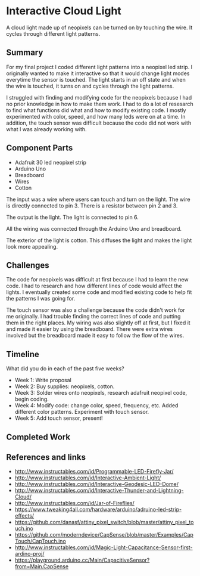 # Interactive Cloud Light

A cloud light made up of neopixels can be turned on by touching the wire. It cycles through different light patterns. 

## Summary

For my final project I coded different light patterns into a neopixel led strip. I originally wanted to make it interactive so that it would change light modes everytime the sensor is touched. The light starts in an off state and when the wire is touched, it turns on and cycles through the light patterns. 

I struggled with finding and modifying code for the neopixels because I had no prior knowledge in how to make them work. I had to do a lot of resesarch to find what functions did what and how to modify existing code. I mostly experimented with color, speed, and how many leds were on at a time. In addition, the touch sensor was difficult because the code did not work with what I was already working with.

## Component Parts

- Adafruit 30 led neopixel strip
- Arduino Uno
- Breadboard
- Wires
- Cotton

The input was a wire where users can touch and turn on the light. The wire is directly connected to pin 3. There is a resistor between pin 2 and 3.

The output is the light. The light is connected to pin 6.

All the wiring was connected through the Arduino Uno and breadboard.

The exterior of the light is cotton. This diffuses the light and makes the light look more appealing. 

## Challenges

The code for  neopixels was difficult at first because I had to learn the new code. I had to research and how different lines of code would affect the lights. I eventually created some code and modified existing code to help fit the patterns I was going for. 

The touch sensor was also a challenge because the code didn't work for me originally. I had trouble finding the correct lines of code and putting them in the right places. My wiring was also slightly off at first, but I fixed it and made it easier by using the breadboard. There were extra wires involved but the breadboard made it easy to follow the flow of the wires.

## Timeline

What did you do in each of the past five weeks?

- Week 1: Write proposal
- Week 2: Buy supplies: neopixels, cotton.
- Week 3: Solder wires onto neopixels, research adafruit neopixel code, begin coding.
- Week 4: Modify code: change color, speed, frequency, etc. Added different color patterns. Experiment with touch sensor.
- Week 5: Add touch sensor, present!

## Completed Work



## References and links

- http://www.instructables.com/id/Programmable-LED-Firefly-Jar/ 
- http://www.instructables.com/id/Interactive-Ambient-Light/ 
- http://www.instructables.com/id/Interactive-Geodesic-LED-Dome/ 
- http://www.instructables.com/id/Interactive-Thunder-and-Lightning-Cloud/ 
- http://www.instructables.com/id/Jar-of-Fireflies/ 
- https://www.tweaking4all.com/hardware/arduino/adruino-led-strip-effects/
- https://github.com/danasf/attiny_pixel_switch/blob/master/attiny_pixel_touch.ino
- https://github.com/moderndevice/CapSense/blob/master/Examples/CapTouch/CapTouch.ino
- http://www.instructables.com/id/Magic-Light-Capacitance-Sensor-first-ardino-proj/
- https://playground.arduino.cc/Main/CapacitiveSensor?from=Main.CapSense
